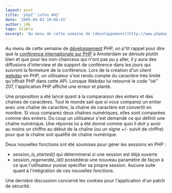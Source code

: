 ```yaml
---
layout: post
title: 'phpZ''infos #42'
date: '2005-05-03 10:08:43'
author: j0k
tags: blabla
excerpt: 'Au menu de cette semaine de [développement](http://www.phpmag.net/itr/kolumnen/psecom,id,43,nodeid,207.html) PHP, un p''tit rappel pour dire que la [conférence internationale sur PHP](http://phpconference.com/) à Amsterdam se déroule plutôt bien et que pour les non-chanceux qui n''ont pas pu y aller, il y aura des diffusions d''interview et de support de conférence      ...'
---
```


Au menu de cette semaine de [développement](http://www.phpmag.net/itr/kolumnen/psecom,id,43,nodeid,207.html) PHP, un p'tit rappel pour dire que la [conférence internationale sur PHP](http://phpconference.com/) à Amsterdam se déroule plutôt bien et que pour les non-chanceux qui n'ont pas pu y aller, il y aura des diffusions d'interview et de support de conférence dans les jours qui suivront la fermeture de la conférence.      Lors de la création d'un client [webdav](http://www.dicodunet.com/definitions/reseaux/webdav.htm) en PHP, un utilisateur s'est rendu compte du caractère très limité qu'offrait PHP dans cette API. Lorsque Webdav lui retourné le code "ok" 207, l'application PHP affiché une erreur et planté.

Une proposition a été lancé quant à la comparaison des entiers et des chaines de caractères. Tout le monde sait que si vous comparez un entier avec une chaîne de caractère, la chaîne de caractère est convertit en nombre. Si vous comparez deux chaînes numériques, elles sont comparées comme des entiers.   Du coup un utilisateur s'est demandé ce qui définit une chaîne numérique. Une réponse lui a été donné comme quoi il doit y avoir au moins un chiffre au début de la chaîne (ou un signe +/- suivit de chiffre) pour que la chaîne soit qualifié de chaîne numérique.

Deux nouvelles fonctions ont été soumises pour gérer les sessions en PHP :
* *session_is_started()* qui déterminerai si une session est déjà ouverte
* *session_regenerate_id()* posséderai une nouveau paramètre de façon à ce que l'utilisateur puisse spécifier sa propre session.   Aucune suite quant à l'intégration de ces nouvelles fonctions.

Une dernière discussion concerné les cookies pour l'application d'un patch de sécurité.
